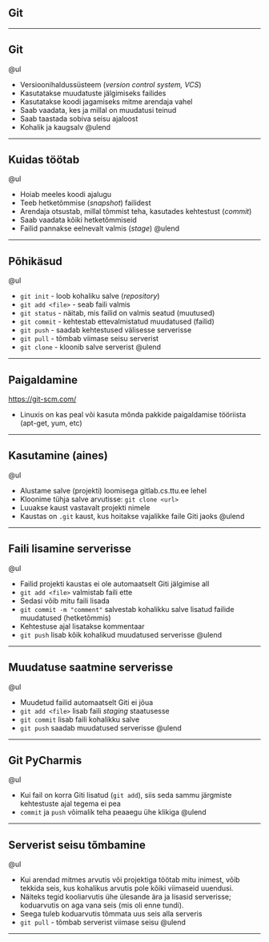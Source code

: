 ## Git

---

## Git

@ul
- Versioonihaldussüsteem (_version control system, VCS_)
- Kasutatakse muudatuste jälgimiseks failides
- Kasutatakse koodi jagamiseks mitme arendaja vahel
- Saab vaadata, kes ja millal on muudatusi teinud
- Saab taastada sobiva seisu ajaloost
- Kohalik ja kaugsalv
@ulend

---

## Kuidas töötab

@ul
- Hoiab meeles koodi ajalugu
- Teeb hetketõmmise (_snapshot_) failidest
- Arendaja otsustab, millal tõmmist teha, kasutades kehtestust (_commit_)
- Saab vaadata kõiki hetketõmmiseid
- Failid pannakse eelnevalt valmis (_stage_)
@ulend

---

## Põhikäsud

@ul
- `git init` -  loob kohaliku salve (_repository_)
- `git add <file>` - seab faili valmis
- `git status` - näitab, mis failid on valmis seatud (muutused)
- `git commit` - kehtestab ettevalmistatud muudatused (failid)
- `git push` - saadab kehtestused välisesse serverisse
- `git pull` - tõmbab viimase seisu serverist
- `git clone` - kloonib salve serverist
@ulend

---

## Paigaldamine

https://git-scm.com/

- Linuxis on kas peal või kasuta mõnda pakkide paigaldamise tööriista (apt-get, yum, etc)

---

## Kasutamine (aines)

@ul
- Alustame salve (projekti) loomisega gitlab.cs.ttu.ee lehel
- Kloonime tühja salve arvutisse: `git clone <url>`
- Luuakse kaust vastavalt projekti nimele
- Kaustas on `.git` kaust, kus hoitakse vajalikke faile Giti jaoks
@ulend

---

## Faili lisamine serverisse

@ul
- Failid projekti kaustas ei ole automaatselt Giti jälgimise all
- `git add <file>` valmistab faili ette
- Sedasi võib mitu faili lisada
- `git commit -m "comment"` salvestab kohalikku salve lisatud failide muudatused (hetketõmmis)
- Kehtestuse ajal lisatakse kommentaar
- `git push` lisab kõik kohalikud muudatused serverisse
@ulend

---

## Muudatuse saatmine serverisse

@ul
- Muudetud failid automaatselt Giti ei jõua
- `git add <file>` lisab faili _staging_ staatusesse
- `git commit` lisab faili kohalikku salve
- `git push` saadab muudatused serverisse
@ulend

---

## Git PyCharmis

@ul
- Kui fail on korra Giti lisatud (`git add`), siis seda sammu järgmiste kehtestuste ajal tegema ei pea
- `commit` ja `push` võimalik teha peaaegu ühe klikiga
@ulend

---

## Serverist seisu tõmbamine

@ul
- Kui arendad mitmes arvutis või projektiga töötab mitu inimest, võib tekkida seis, kus kohalikus arvutis pole kõiki viimaseid uuendusi.
- Näiteks tegid kooliarvutis ühe ülesande ära ja lisasid serverisse; koduarvutis on aga vana seis (mis oli enne tundi).
- Seega tuleb koduarvutis tõmmata uus seis alla serveris
- `git pull` - tõmbab serverist viimase seisu
@ulend

---

